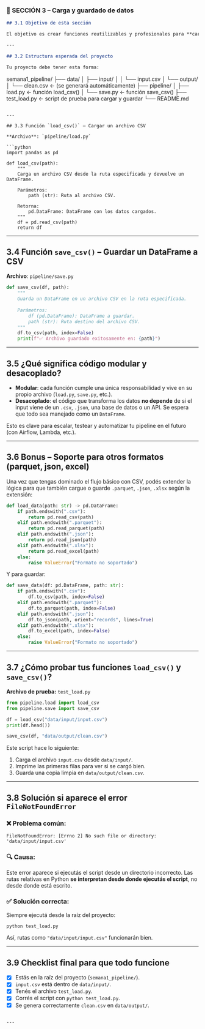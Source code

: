 ### 📂 SECCIÓN 3 – Carga y guardado de datos

```markdown
## 3.1 Objetivo de esta sección

El objetivo es crear funciones reutilizables y profesionales para **cargar datos desde archivos CSV** y luego **guardar los datos transformados**. Esto nos permite separar la lógica de negocio del input/output, facilitando el mantenimiento del código, las pruebas unitarias, y la futura escalabilidad del pipeline.

---

## 3.2 Estructura esperada del proyecto

Tu proyecto debe tener esta forma:

```

semana1\_pipeline/
├── data/
│   ├── input/
│   │   └── input.csv
│   └── output/
│       └── clean.csv  ← (se generará automáticamente)
├── pipeline/
│   ├── load.py       ← función load\_csv()
│   └── save.py       ← función save\_csv()
├── test\_load.py      ← script de prueba para cargar y guardar
└── README.md

````

---

## 3.3 Función `load_csv()` – Cargar un archivo CSV

**Archivo**: `pipeline/load.py`

```python
import pandas as pd

def load_csv(path):
    """
    Carga un archivo CSV desde la ruta especificada y devuelve un DataFrame.
    
    Parámetros:
        path (str): Ruta al archivo CSV.
        
    Retorna:
        pd.DataFrame: DataFrame con los datos cargados.
    """
    df = pd.read_csv(path)
    return df
````

---

## 3.4 Función `save_csv()` – Guardar un DataFrame a CSV

**Archivo**: `pipeline/save.py`

```python
def save_csv(df, path):
    """
    Guarda un DataFrame en un archivo CSV en la ruta especificada.
    
    Parámetros:
        df (pd.DataFrame): DataFrame a guardar.
        path (str): Ruta destino del archivo CSV.
    """
    df.to_csv(path, index=False)
    print(f"✅ Archivo guardado exitosamente en: {path}")
```

---

## 3.5 ¿Qué significa código modular y desacoplado?

* **Modular**: cada función cumple una única responsabilidad y vive en su propio archivo (`load.py`, `save.py`, etc.).
* **Desacoplado**: el código que transforma los datos **no depende** de si el input viene de un `.csv`, `.json`, una base de datos o un API. Se espera que todo sea manejado como un `DataFrame`.

Esto es clave para escalar, testear y automatizar tu pipeline en el futuro (con Airflow, Lambda, etc.).

---

## 3.6 Bonus – Soporte para otros formatos (parquet, json, excel)

Una vez que tengas dominado el flujo básico con CSV, podés extender la lógica para que también cargue o guarde `.parquet`, `.json`, `.xlsx` según la extensión:

```python
def load_data(path: str) -> pd.DataFrame:
    if path.endswith(".csv"):
        return pd.read_csv(path)
    elif path.endswith(".parquet"):
        return pd.read_parquet(path)
    elif path.endswith(".json"):
        return pd.read_json(path)
    elif path.endswith(".xlsx"):
        return pd.read_excel(path)
    else:
        raise ValueError("Formato no soportado")
```

Y para guardar:

```python
def save_data(df: pd.DataFrame, path: str):
    if path.endswith(".csv"):
        df.to_csv(path, index=False)
    elif path.endswith(".parquet"):
        df.to_parquet(path, index=False)
    elif path.endswith(".json"):
        df.to_json(path, orient="records", lines=True)
    elif path.endswith(".xlsx"):
        df.to_excel(path, index=False)
    else:
        raise ValueError("Formato no soportado")
```

---

## 3.7 ¿Cómo probar tus funciones `load_csv()` y `save_csv()`?

**Archivo de prueba:** `test_load.py`

```python
from pipeline.load import load_csv
from pipeline.save import save_csv

df = load_csv("data/input/input.csv")
print(df.head())

save_csv(df, "data/output/clean.csv")
```

Este script hace lo siguiente:

1. Carga el archivo `input.csv` desde `data/input/`.
2. Imprime las primeras filas para ver si se cargó bien.
3. Guarda una copia limpia en `data/output/clean.csv`.

---

## 3.8 Solución si aparece el error `FileNotFoundError`

### ❌ Problema común:

```
FileNotFoundError: [Errno 2] No such file or directory: 'data/input/input.csv'
```

### 🔍 Causa:

Este error aparece si ejecutás el script desde un directorio incorrecto. Las rutas relativas en Python **se interpretan desde donde ejecutás el script**, no desde donde está escrito.

### ✅ Solución correcta:

Siempre ejecutá desde la raíz del proyecto:

```bash
python test_load.py
```

Así, rutas como `"data/input/input.csv"` funcionarán bien.

---

## 3.9 Checklist final para que todo funcione

* [x] Estás en la raíz del proyecto (`semana1_pipeline/`).
* [x] `input.csv` está dentro de `data/input/`.
* [x] Tenés el archivo `test_load.py`.
* [x] Corrés el script con `python test_load.py`.
* [x] Se genera correctamente `clean.csv` en `data/output/`.

```

---


